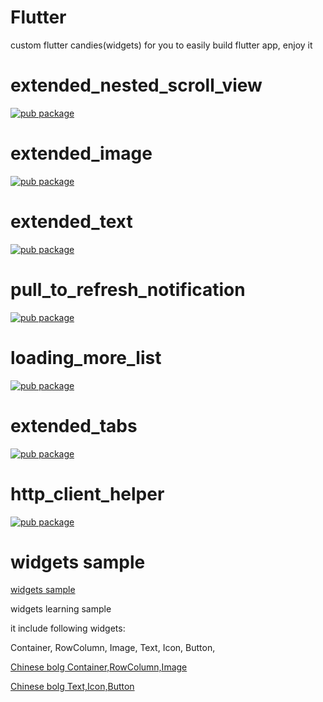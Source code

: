 # Flutter 
custom flutter candies(widgets) for you to easily build flutter app, enjoy it  

# extended_nested_scroll_view

[![pub package](https://img.shields.io/pub/v/extended_nested_scroll_view.svg)](https://pub.dartlang.org/packages/extended_nested_scroll_view)

# extended_image

[![pub package](https://img.shields.io/pub/v/extended_image.svg)](https://pub.dartlang.org/packages/extended_image)

# extended_text

[![pub package](https://img.shields.io/pub/v/extended_text.svg)](https://pub.dartlang.org/packages/extended_text)

# pull_to_refresh_notification

[![pub package](https://img.shields.io/pub/v/pull_to_refresh_notification.svg)](https://pub.dartlang.org/packages/pull_to_refresh_notification)

# loading_more_list

[![pub package](https://img.shields.io/pub/v/loading_more_list.svg)](https://pub.dartlang.org/packages/loading_more_list)

# extended_tabs

[![pub package](https://img.shields.io/pub/v/extended_tabs.svg)](https://pub.dartlang.org/packages/extended_tabs)

# http_client_helper

[![pub package](https://img.shields.io/pub/v/http_client_helper.svg)](https://pub.dartlang.org/packages/http_client_helper)

# widgets sample

[widgets sample](https://github.com/zmtzawqlp/Flutter/tree/master/widgets_sample)

widgets learning sample

it include following widgets:

  Container,
  RowColumn,
  Image,
  Text,
  Icon,
  Button,

[Chinese bolg   Container,RowColumn,Image](https://juejin.im/post/5bdfd278e51d45783a42bd3c)

[Chinese bolg   Text,Icon,Button](https://juejin.im/post/5bdfd9ee518825170b10151b)





